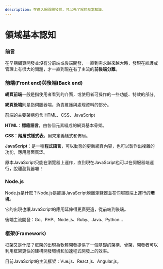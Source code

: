 ```yaml
---
description: 在進入網頁開發前，可以先了解的基本知識。
---
```


# 領域基本認知

### 前言

在早期網頁開發並沒有分前端或後端開發，一直到需求越來越大時，發現在維護或管理上有很大的問題，才一直到現在有了主流的**前後端分離**。

### 前端(Front end)與後端(Back end)

**網頁前端**一般是指使用者看到的介面，或使用者可操作的一些功能、特效的部分。

**網頁後端**則是指伺服器端，負責維護與處理資料的部分。

前端的主要架構包含 HTML、CSS、JavaScript

**HTML**：**標籤語言**，由各個元素組成的網頁基本骨架。

**CSS**：**階層式樣式表**，用來定義樣式和佈局。

**JavaScript**：是一種**程式語言**，可以動態的更新網頁內容，也可以製作出複雜的功能，應用層面廣泛。

原本JavaScript只能在瀏覽器上運作，直到現在JavaScript也可以在伺服器端運行，脫離瀏覽器囉！

### Node.js

Node.js是什麼？Node.js是能讓JavaScript脫離瀏覽器並在伺服器端上運行的**環境**。

它的出現也讓JavaScript的應用延伸得更廣更遠，從前端到後端。

後端主流開發：Go、PHP、Node.js、Ruby、Java、Python...

### 框架(Framework)

框架又是什麼？框架的出現為軟體開發提供了一個基礎的架構、骨架，開發者可以利用框架更快的建構開發環境和加速程式開發上的效率。

目前JavaScript的主流框架：Vue.js、React.js、Angular.js。

